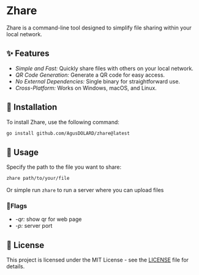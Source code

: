 # Zhare

Zhare is a command-line tool designed to simplify file sharing within your local network.

## ✨ Features

- *Simple and Fast:* Quickly share files with others on your local network.
- *QR Code Generation:* Generate a QR code for easy access.
- *No External Dependencies:* Single binary for straightforward use.
- *Cross-Platform:* Works on Windows, macOS, and Linux.

## 🚀 Installation

To install Zhare, use the following command:

```sh
go install github.com/AgusDOLARD/zhare@latest
```

## 📝 Usage

Specify the path to the file you want to share:

```sh
zhare path/to/your/file
```

Or simple run `zhare` to run a server where you can upload files

### 🚩Flags

- _-qr:_ show qr for web page
- _-p:_ server port

## 📜 License

This project is licensed under the MIT License - see the [LICENSE](LICENSE) file for details.
